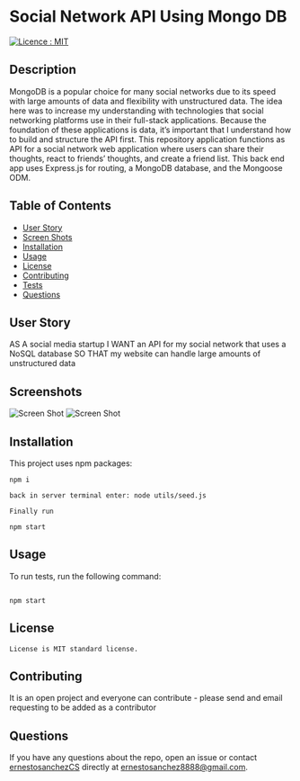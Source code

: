 # Social Network API Using Mongo DB

[![Licence : MIT](https://img.shields.io/badge/Licence-MIT-blue.svg)](https://opensource.org/licences/MIT)

## Description

MongoDB is a popular choice for many social networks due to its speed with large amounts of data and flexibility with unstructured data. The idea here was to increase my understanding with technologies that social networking platforms use in their full-stack applications. Because the foundation of these applications is data, it’s important that I understand how to build and structure the API first.
This repository application functions as API for a social network web application where users can share their thoughts, react to friends’ thoughts, and create a friend list. This back end app uses Express.js for routing, a MongoDB database, and the Mongoose ODM.

## Table of Contents

-   [User Story](#userstory)
-   [Screen Shots](#screenshots)
-   [Installation](#installation)
-   [Usage](#usage)
-   [License](#license)
-   [Contributing](#contributing)
-   [Tests](#tests)
-   [Questions](#questions)

## User Story

AS A social media startup
I WANT an API for my social network that uses a NoSQL database
SO THAT my website can handle large amounts of unstructured data

## Screenshots

![Screen Shot](./public/img/pic1.png)
![Screen Shot](./public/img/pic2.png)

## Installation

This project uses npm packages:

```
npm i
```

```
back in server terminal enter: node utils/seed.js
```

```
Finally run
```

```
npm start
```

## Usage

To run tests, run the following command:

```

npm start

```

## License

    License is MIT standard license.

## Contributing

It is an open project and everyone can contribute - please send and email requesting to be added as a contributor

## Questions

If you have any questions about the repo, open an issue or contact [ernestosanchezCS](https://github.com/ernestosanchezCS/) directly at ernestosanchez8888@gmail.com.
